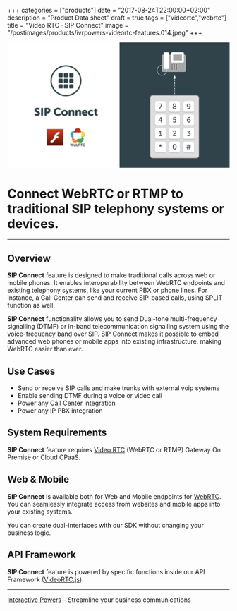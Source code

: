 +++
categories = ["products"]
date = "2017-08-24T22:00:00+02:00"
description = "Product Data sheet"
draft = true
tags = ["videortc","webrtc"]
title = "Video RTC · SIP Connect"
image = "/postimages/products/ivrpowers-videortc-features.014.jpeg"
+++

![VideoRTC SIP Connect](/postimages/products/ivrpowers-videortc-features.015.jpeg)

#	Connect WebRTC or RTMP to traditional SIP telephony systems or devices.
---

## Overview

**SIP Connect** feature is designed to make traditional calls across web or mobile phones. It enables interoperability between WebRTC endpoints and existing telephony systems, like your current PBX or phone lines. For instance, a Call Center can send and receive SIP-based calls, using SPLIT function as well.

**SIP Connect** functionality allows you to send Dual-tone multi-frequency signalling (DTMF) or in-band telecommunication signalling system using the voice-frequency band over SIP. SIP Connect makes it possible to embed advanced web phones or mobile apps into existing infrastructure, making WebRTC easier than ever.

## Use Cases

* Send or receive SIP calls and make trunks with external voip systems
* Enable sending DTMF during a voice or video call
* Power any Call Center integration
* Power any IP PBX integration
	
## System Requirements

**SIP Connect** feature requires [Video RTC](http://blog.ivrpowers.com/post/products/video-rtc/) (WebRTC or RTMP) Gateway On Premise or Cloud CPaaS.

## Web & Mobile

**SIP Connect** is available both for Web and Mobile endpoints for [WebRTC](http://blog.ivrpowers.com/post/technologies/what-is-webrtc/). You can seamlessly integrate access from websites and mobile apps into your existing systems.

You can create dual-interfaces with our SDK without changing your business logic.

## API Framework

**SIP Connect** feature is powered by specific functions inside our API Framework ([VideoRTC.js](http://blog.ivrpowers.com/post/development/introducing-videortcjs-developers/)).

---
[Interactive Powers](http://www.ivrpowers.com/) - Streamline your business communications